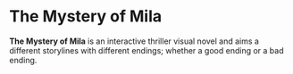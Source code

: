 # The Mystery of Mila
**The Mystery of Mila** is an interactive thriller visual novel and aims a different storylines with different endings; whether a good ending or a bad ending.
